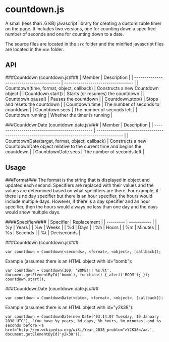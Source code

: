 countdown.js
============
A small (less than .6 KB) javascript library for creating a customizable timer on the page. It includes two versions, one for counting down a specified number of seconds and one for counting down to a date.

The source files are located in the `src` folder and the minified javascript files are located in the `min` folder.

API
---
###Countdown (countdown.js)###
| Member                                    | Description                        |
| ----------------------------------------- | ---------------------------------- |
| Countdown(time, format, object, callback) | Constructs a new Countdown object  |
| Countdown.start()                         | Starts (or resumes) the countdown  |
| Countdown.pause()                         | Pauses the countdown               |
| Countdown.stop()                          | Stops and resets the countdown     |
| Countdown.time                            | The number of seconds to countdown |
| Countdown.secs                            | The number of seconds left         |
| Countdown.running                         | Whether the timer is running       |

###CountdownDate (countdown.date.js)###
| Member                                          | Description                                                                                 |
| ----------------------------------------------- | ------------------------------------------------------------------------------------------- |
| CountdownDate(target, format, object, callback) | Constructs a new CountdownDate object relative to the current time and begins the countdown |
| CountdownDate.secs                              | The number of seconds left                                                                  |

Usage
-----
###Format###
The format is the string that is displayed in object and updated each second. Specifiers are replaced with their values and the values are determined based on what specifiers are there.  For example, if there is no day specifier but there is an hour specifier, the hours would include multiple days. However, if there is a day specifier and an hour specifier, then the hours would always be less than one day and the days would show multiple days.

####Specifier####
| Specifier | Replacement |
| --------- | ----------- |
| %y        | Years       |
| %w        | Weeks       |
| %d        | Days        |
| %h        | Hours       |
| %m        | Minutes     |
| %s        | Seconds     |
| %t        | Deciseconds |

###Countdown (countdown.js)###
```
var countdown = Countdown(<seconds>, <format>, <object>, [callback]);
```

Example (assumes there is an HTML object with id="bomb"):
```
var countdown = Countdown(100, 'BOMB!!! %s.%t', document.getElementById('bomb'), function() { alert('BOOM'); });
countdown.start();
```

###CountdownDate (countdown.date.js)###
```
var countdown = CountdownDate(<date>, <format>, <object>, [callback]);
```

Example (assumes there is an HTML object with id="y2k38"):
```
var countdown = CountdownDate(new Date('03:14:07 Tuesday, 19 January 2038 UTC'), 'You have %y years, %d days, %h hours, %m minutes, and %s seconds before <a href="http://en.wikipedia.org/wiki/Year_2038_problem">Y2K38</a>.', document.getElementById('y2k38'));
```
